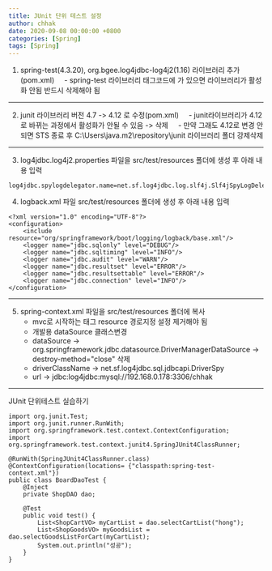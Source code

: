 ```yaml
---
title: JUnit 단위 테스트 설정
author: chhak
date: 2020-09-08 00:00:00 +0800
categories: [Spring]
tags: [Spring]
---
```


1. spring-test(4.3.20), org.bgee.log4jdbc-log4j2(1.16) 라이브러리 추가(pom.xml)
       - spring-test 라이브러리 태그코드에 <scope> 가 있으면 라이브러리가 활성화 안됨 반드시 삭제해야 됨

---

2. junit 라이브러리 버전 4.7 -> 4.12 로 수정(pom.xml)
       - junit라이브러리가 4.12로 바뀌는 과정에서 활성화가 안될 수 있음 -> <scope> 삭제
       - 만약 그래도 4.12로 변경 안되면 STS 종료 후 C:\Users\java\.m2\repository\junit 라이브러리 폴더 강제삭제

---

3. log4jdbc.log4j2.properties 파일을 src/test/resources 폴더에 생성 후 아래 내용 입력

```
log4jdbc.spylogdelegator.name=net.sf.log4jdbc.log.slf4j.Slf4jSpyLogDelegator
```

4. logback.xml 파일 src/test/resources 폴더에 생성 후 아래 내용 입력

```
<?xml version="1.0" encoding="UTF-8"?>
<configuration>
	<include resource="org/springframework/boot/logging/logback/base.xml"/>
	<logger name="jdbc.sqlonly" level="DEBUG"/>
	<logger name="jdbc.sqltiming" level="INFO"/>
	<logger name="jdbc.audit" level="WARN"/>
	<logger name="jdbc.resultset" level="ERROR"/>
	<logger name="jdbc.resultsettable" level="ERROR"/>
	<logger name="jdbc.connection" level="INFO"/>
</configuration>
```

---

5. spring-context.xml 파일을 src/test/resources 폴더에 복사
   - mvc로 시작하는 태그 resource 경로지정 설정 제거해야 됨
   - 개발용 dataSource 클래스변경
   - dataSource -> org.springframework.jdbc.datasource.DriverManagerDataSource -> destroy-method="close" 삭제
   - driverClassName -> net.sf.log4jdbc.sql.jdbcapi.DriverSpy
   - url -> jdbc:log4jdbc:mysql://192.168.0.178:3306/chhak

---

JUnit 단위테스트 실습하기

```
import org.junit.Test;
import org.junit.runner.RunWith;
import org.springframework.test.context.ContextConfiguration;
import org.springframework.test.context.junit4.SpringJUnit4ClassRunner;

@RunWith(SpringJUnit4ClassRunner.class)
@ContextConfiguration(locations= {"classpath:spring-test-context.xml"})
public class BoardDaoTest {
	@Inject
	private ShopDAO dao;

	@Test
	public void test() {
		List<ShopCartVO> myCartList = dao.selectCartList("hong");
		List<ShopGoodsVO> myGoodsList = dao.selectGoodsListForCart(myCartList);
		System.out.println("성공");
	}
}
```
